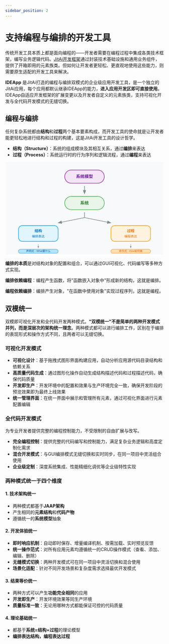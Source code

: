 ```yaml
---
sidebar_position: 2
---
```

# 支持编程与编排的开发工具

传统开发工具本质上都是面向编程的——开发者需要在编程过程中集成各类技术框架，编写业务逻辑代码。[JitAi开发框架](/docs/category/开发框架)通过封装技术基础设施和通用业务组件，提供了开箱即用的元素族类。但如何让开发者更轻松、更直观地使用这些能力，则需要原生适配的开发工具来解决。

**IDEApp** 是JitAi打造的编程与编排双模式的企业级应用开发工具，是一个独立的JitAi应用，每个应用都默认继承IDEApp的能力，**进入应用开发区即可直接使用**。IDEApp自适应开发框架的扩展变更以及开发者自定义的元素族类，支持可视化开发与全代码开发模式的无缝切换。

## 编程与编排

任何复杂系统都由**结构**和**过程**两个基本要素构成，而开发工具的使命就是让开发者能更轻松地进行结构和过程的构建，这是JitAi开发工具的设计哲学。

- **结构（Structure）**：系统的组成模块及其相互关系，通过**编排**来表达
- **过程（Process）**：系统运行时的行为序列和逻辑流程，通过**编程**来表达

![系统的双重构成](./img/system-dual-structure.svg)

**编排的本质**是对结构对象的配置和组合，可以通过GUI可视化、代码编写等多种方式实现。

**编排依赖编程**：编程产生函数，将"函数嵌入对象中"形成新的结构，这就是编排。

**编程依赖编排**：编排产生对象，"在函数中使用对象"实现过程序列，这就是编程。

## 双模统一
双模即可视化开发和全代码开发两种模式。**"双模统一"不是简单的两种开发模式并列，而是深层次的架构统一理念**。两种模式都可以进行编排工作，区别在于编排的表现形式和操作方式不同，且两者可以无缝切换。

### 可视化开发模式
- **可视化设计**：基于拖拽式图形界面构建应用，自动分析应用源代码目录结构和依赖关系
- **高质量代码生成**：通过图形化操作自动生成结构描述代码和过程描述代码，确保代码质量
- **开发即生产**：开发环境中的配置和效果与生产环境完全一致，确保开发阶段的预览效果即为最终上线效果
- **统一管理界面**：在统一界面中展示和管理所有元素，通过可视化界面进行元素配置编辑

### 全代码开发模式
为专业开发者提供完整的编程控制能力，不受限制的自由扩展与改写。

- **完全编程控制**：提供完整的代码编写和控制能力，满足复杂业务逻辑和高度定制化需求
- **混合开发模式**：与GUI编排模式无缝切换和实时同步，在同一项目中灵活组合使用
- **企业级定制**：深度系统集成、性能精细化调优等企业级特性实现

### 两种模式统一于四个维度

#### 1. 技术架构统一
- 两种模式都基于**JAAP架构**
- 产生相同的**元素结构**和**代码产物**
- 遵循统一的**系统模型**抽象

#### 2. 开发体验统一
- **即时响应机制**：自动即时保存、增量编译机制、按需加载、实时预览反馈
- **统一操作范式**：对所有应用元素均遵循统一的CRUD操作模式（查看、添加、编辑、删除）
- **无缝模式切换**：两种开发模式可在同一项目中灵活切换和混合使用
- **场景化适配**：针对不同开发场景和复杂度需求选择最优开发模式

#### 3. 结果等价统一
- 两种方式可以产生**功能完全相同**的应用
- **开发即生产**：开发环境效果等同生产环境
- **质量标准一致**：无论用哪种方式都能保证可控的代码质量

#### 4. 理论基础统一
- 都基于**系统=结构+过程**的理论模型
- **编排表达结构，编程表达过程**


